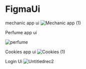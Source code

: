 # FigmaUi


mechanic app ui
![Mechanic app (1)](https://github.com/shirinvn/FigmaUi/assets/62846862/2e4fdd06-8670-4539-bc11-2d81511213a7)

Perfume app ui

![perfume](https://github.com/shirinvn/FigmaUi/assets/62846862/ff78605b-dcb1-4f7d-a160-b43e0772575b)


Cookies app ui
![Cookies (1)](https://github.com/shirinvn/FigmaUi/assets/62846862/414fcc23-fdf2-4305-a61c-4ff55b61e924)

Login Ui
![Untitledrec2](https://github.com/shirinvn/FigmaUi/assets/62846862/d1f70306-7fa3-4ca1-8654-07f1ceed700b)
